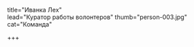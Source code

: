 title="Иванка Лех"    
lead="Куратор работы волонтеров"
thumb="person-003.jpg"   
cat="Команда"

+++
